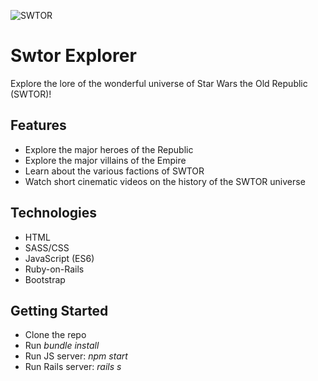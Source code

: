 ![SWTOR](https://d13ezvd6yrslxm.cloudfront.net/wp/wp-content/images/starwars-oldrepublic-banner-700x324.jpg)

# Swtor Explorer
Explore the lore of the wonderful universe of Star Wars the Old Republic (SWTOR)!

## Features
- Explore the major heroes of the Republic
- Explore the major villains of the Empire
- Learn about the various factions of SWTOR
- Watch short cinematic videos on the history of the SWTOR universe

## Technologies
- HTML
- SASS/CSS
- JavaScript (ES6)
- Ruby-on-Rails
- Bootstrap

## Getting Started
- Clone the repo
- Run *bundle install*
- Run JS server: *npm start*
- Run Rails server: *rails s*

